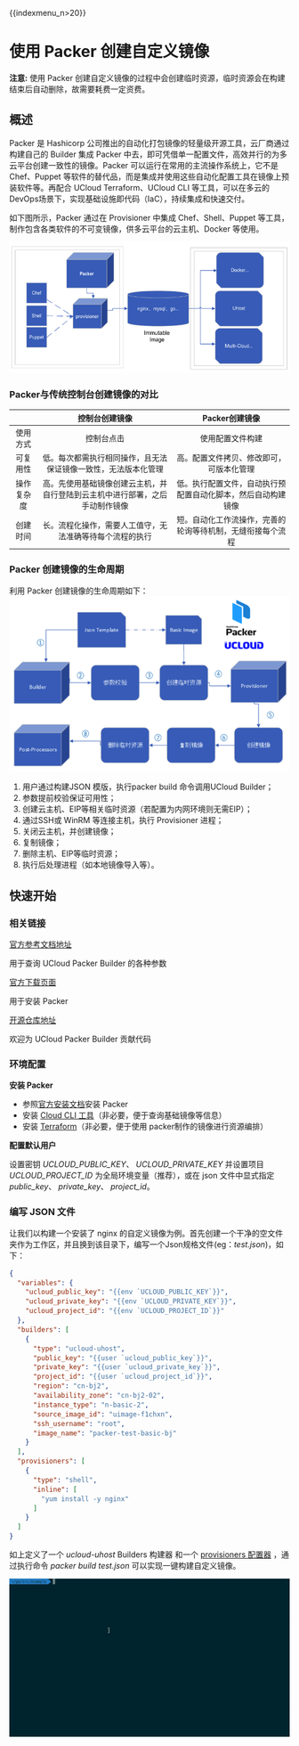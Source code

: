 {{indexmenu_n>20}}

# 使用 Packer 创建自定义镜像

**注意:** 使用 Packer 创建自定义镜像的过程中会创建临时资源，临时资源会在构建结束后自动删除，故需要耗费一定资费。

## 概述

Packer 是 Hashicorp 公司推出的自动化打包镜像的轻量级开源工具，云厂商通过构建自己的 Builder 集成 Packer 中去，即可凭借单一配置文件，高效并行的为多云平台创建一致性的镜像。Packer 可以运行在常用的主流操作系统上，它不是 Chef、Puppet 等软件的替代品，而是集成并使用这些自动化配置工具在镜像上预装软件等。再配合 UCloud Terraform、UCloud CLI 等工具，可以在多云的DevOps场景下，实现基础设施即代码（IaC），持续集成和快速交付。

如下图所示，Packer 通过在 Provisioner 中集成 Chef、Shell、Puppet 等工具，制作包含各类软件的不可变镜像，供多云平台的云主机、Docker 等使用。

![](/images/guide/image/packer介绍.png)

### Packer与传统控制台创建镜像的对比

|            |                        控制台创建镜像                        |                        Packer创建镜像                        |
| :--------: | :----------------------------------------------------------: | :----------------------------------------------------------: |
|  使用方式  |                          控制台点击                          |                       使用配置文件构建                       |
|  可复用性  | 低。每次都需执行相同操作，且无法保证镜像一致性，无法版本化管理 |           高。配置文件拷贝、修改即可，可版本化管理           |
| 操作复杂度 | 高。先使用基础镜像创建云主机，并自行登陆到云主机中进行部署，之后手动制作镜像 | 低。执行配置文件，自动执行预配置自动化脚本，然后自动构建镜像 |
|  创建时间  |   长。流程化操作，需要人工值守，无法准确等待每个流程的执行   |  短。自动化工作流操作，完善的轮询等待机制，无缝衔接每个流程  |

### Packer 创建镜像的生命周期
利用 Packer 创建镜像的生命周期如下：
![](/images/guide/image/packer生命周期.png)
1.	用户通过构建JSON 模版，执行packer build 命令调用UCloud Builder；
2.	参数提前校验保证可用性；
3.	创建云主机、EIP等相关临时资源（若配置为内网环境则无需EIP）；
4.	通过SSH或 WinRM 等连接主机，执行 Provisioner 进程；
5.	关闭云主机，并创建镜像；
6.	复制镜像；
7.	删除主机、EIP等临时资源；
8.	执行后处理进程（如本地镜像导入等）。

## 快速开始

### 相关链接

[官方参考文档地址](https://www.packer.io/docs/builders/ucloud-uhost.html)

用于查询 UCloud Packer Builder 的各种参数

[官方下载页面](https://www.packer.io/downloads.html?spm=a2c4g.11186623.2.13.7186682bskvY7M)

用于安装 Packer

[开源仓库地址](https://github.com/hashicorp/packer)

欢迎为 UCloud Packer Builder 贡献代码

### 环境配置

**安装 Packer**

- 参照[官方安装文档](https://www.packer.io/intro/getting-started/install.html#alternative-installation-methods)安装 Packer
- 安装 [Cloud CLI 工具](https://docs.ucloud.cn/software/cli/intro)（非必要，便于查询基础镜像等信息）
- 安装 [Terraform](https://docs.ucloud.cn/compute/terraform/quickstart)（非必要，便于使用 packer制作的镜像进行资源编排）

**配置默认用户**

设置密钥 *UCLOUD_PUBLIC_KEY*、 *UCLOUD_PRIVATE_KEY* 并设置项目 *UCLOUD_PROJECT_ID* 为全局环境变量（推荐），或在 json 文件中显式指定 *public_key*、 *private_key*、 *project_id*。

### 编写 JSON 文件

让我们以构建一个安装了 nginx 的自定义镜像为例。首先创建一个干净的空文件夹作为工作区，并且换到该目录下，编写一个Json规格文件(eg：*test.json*)，如下：

```json
{
  "variables": {
    "ucloud_public_key": "{{env `UCLOUD_PUBLIC_KEY`}}",
    "ucloud_private_key": "{{env `UCLOUD_PRIVATE_KEY`}}",
    "ucloud_project_id": "{{env `UCLOUD_PROJECT_ID`}}"
  },
  "builders": [
    {
      "type": "ucloud-uhost",
      "public_key": "{{user `ucloud_public_key`}}",
      "private_key": "{{user `ucloud_private_key`}}",
      "project_id": "{{user `ucloud_project_id`}}",
      "region": "cn-bj2",
      "availability_zone": "cn-bj2-02",
      "instance_type": "n-basic-2",
      "source_image_id": "uimage-f1chxn",
      "ssh_username": "root",
      "image_name": "packer-test-basic-bj"
    }
  ],
  "provisioners": [
    {
      "type": "shell",
      "inline": [
        "yum install -y nginx"
      ]
    }
  ]
}
```

如上定义了一个 *ucloud-uhost* Builders 构建器 和一个 [provisioners 配置器](https://www.packer.io/docs/provisioners/index.html?spm=a2c4g.11186623.2.18.589f682bpAI1YK) ，通过执行命令 *packer build test.json* 可以实现一键构建自定义镜像。

![](/images/guide/image/packer演示.gif)

